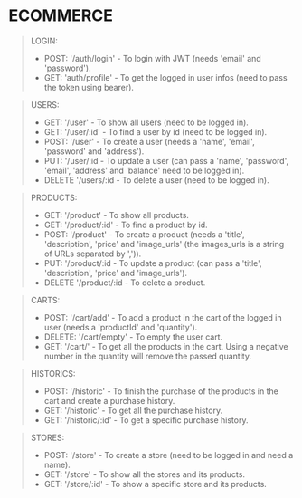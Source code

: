 
# ECOMMERCE

> LOGIN:
>
> - POST: '/auth/login' - To login with JWT (needs 'email' and 'password').
> - GET: 'auth/profile' - To get the logged in user infos (need to pass the token using bearer).

> USERS:
>
> - GET: '/user' - To show all users (need to be logged in).
> - GET: '/user/:id' - To find a user by id (need to be logged in).
> - POST: '/user' - To create a user (needs a 'name', 'email', 'password' and 'address').
> - PUT: '/user/:id - To update a user (can pass a 'name', 'password', 'email', 'address' and 'balance' need to be logged in).
> - DELETE '/users/:id - To delete a user (need to be logged in).

> PRODUCTS:
>
> - GET: '/product' - To show all products.
> - GET: '/product/:id' - To find a product by id.
> - POST: '/product' - To create a product (needs a 'title', 'description', 'price' and 'image_urls' (the images_urls is a string of URLs separated by ',')).
> - PUT: '/product/:id - To update a product (can pass a 'title', 'description', 'price' and 'image_urls').
> - DELETE '/product/:id - To delete a product.

> CARTS:
>
> - POST: '/cart/add' - To add a product in the cart of the logged in user (needs a 'productId' and 'quantity').
> - DELETE: '/cart/empty' - To empty the user cart.
> - GET: '/cart/' - To get all the products in the cart.
> Using a negative number in the quantity will remove the passed quantity.

> HISTORICS:
> - POST: '/historic' - To finish the purchase of the products in the cart and create a purchase history.
> - GET: '/historic' - To get all the purchase history.
> - GET: '/historic/:id' - To get a specific purchase history.

> STORES:
> - POST: '/store' - To create a store (need to be logged in and need a name).
> - GET: '/store' - To show all the stores and its products.
> - GET: '/store/:id' - To show a specific store and its products.